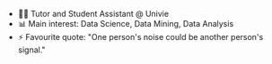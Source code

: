 - 👨‍🎓 Tutor and Student Assistant @ Univie
- 📊 Main interest: Data Science, Data Mining, Data Analysis
- ⚡ Favourite quote: "One person's noise could be another person's signal."
